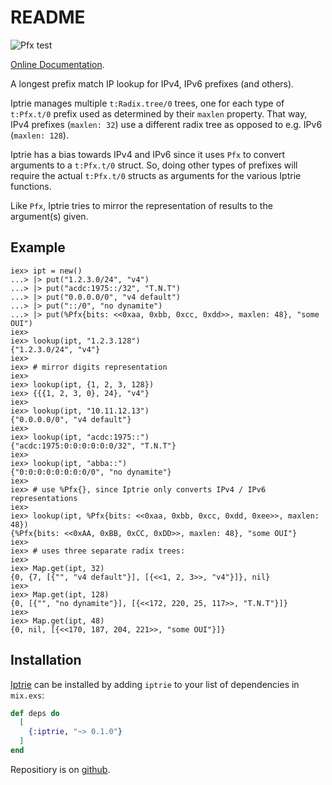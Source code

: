 # README

![Pfx test](https://github.com/hertogp/iptrie/actions/workflows/elixir.yml/badge.svg)

[Online Documentation](https://hexdocs.pm/iptrie).

<!-- @MODULEDOC -->

A longest prefix match IP lookup for IPv4, IPv6 prefixes (and others).

Iptrie manages multiple `t:Radix.tree/0` trees, one for each type of
`t:Pfx.t/0` prefix used as determined by their `maxlen` property.  That way,
IPv4 prefixes (`maxlen: 32`) use a different radix tree as opposed to e.g. IPv6
(`maxlen: 128`).

Iptrie has a bias towards IPv4 and IPv6 since it uses `Pfx` to convert
arguments to a `t:Pfx.t/0` struct.  So, doing other types of prefixes will
require the actual `t:Pfx.t/0` structs as arguments for the various Iptrie
functions.

Like `Pfx`, Iptrie tries to mirror the representation of results to the
argument(s) given.

## Example

    iex> ipt = new()
    ...> |> put("1.2.3.0/24", "v4")
    ...> |> put("acdc:1975::/32", "T.N.T")
    ...> |> put("0.0.0.0/0", "v4 default")
    ...> |> put("::/0", "no dynamite")
    ...> |> put(%Pfx{bits: <<0xaa, 0xbb, 0xcc, 0xdd>>, maxlen: 48}, "some OUI")
    iex>
    iex> lookup(ipt, "1.2.3.128")
    {"1.2.3.0/24", "v4"}
    iex>
    iex> # mirror digits representation
    iex>
    iex> lookup(ipt, {1, 2, 3, 128})
    iex> {{{1, 2, 3, 0}, 24}, "v4"}
    iex>
    iex> lookup(ipt, "10.11.12.13")
    {"0.0.0.0/0", "v4 default"}
    iex>
    iex> lookup(ipt, "acdc:1975::")
    {"acdc:1975:0:0:0:0:0:0/32", "T.N.T"}
    iex>
    iex> lookup(ipt, "abba::")
    {"0:0:0:0:0:0:0:0/0", "no dynamite"}
    iex>
    iex> # use %Pfx{}, since Iptrie only converts IPv4 / IPv6 representations
    iex>
    iex> lookup(ipt, %Pfx{bits: <<0xaa, 0xbb, 0xcc, 0xdd, 0xee>>, maxlen: 48})
    {%Pfx{bits: <<0xAA, 0xBB, 0xCC, 0xDD>>, maxlen: 48}, "some OUI"}
    iex>
    iex> # uses three separate radix trees:
    iex>
    iex> Map.get(ipt, 32)
    {0, {7, [{"", "v4 default"}], [{<<1, 2, 3>>, "v4"}]}, nil}
    iex>
    iex> Map.get(ipt, 128)
    {0, [{"", "no dynamite"}], [{<<172, 220, 25, 117>>, "T.N.T"}]}
    iex>
    iex> Map.get(ipt, 48)
    {0, nil, [{<<170, 187, 204, 221>>, "some OUI"}]}

<!-- @MODULEDOC -->

## Installation

[Iptrie](https://hexdocs.pm/iptrie) can be installed by adding `iptrie` to your
list of dependencies in `mix.exs`:

```elixir
def deps do
  [
    {:iptrie, "~> 0.1.0"}
  ]
end
```

Repositiory is on [github](https://github.com/hertogp/iptrie).

